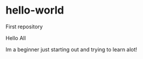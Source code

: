 # hello-world
First repository


Hello All

Im a beginner just starting out and trying to learn alot!
